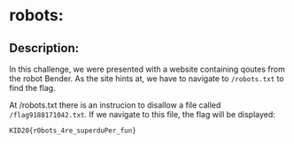 # robots:
## Description:
In this challenge, we were presented with a website containing qoutes from the robot Bender. As the site hints at, we have to navigate to `/robots.txt` to find the flag. 

At /robots.txt there is an instrucion to disallow a file called `/flag9188171042.txt`. If we navigate to this file, the flag will be displayed:

```
KID20{r0bots_4re_superduPer_fun}
```